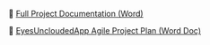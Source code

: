 📄 [Full Project Documentation (Word)](docs/project-docs/EyesUncloudedApp_Documentation.docx)



📄 [EyesUncloudedApp Agile Project Plan (Word Doc)](docs/project-docs/EyesUncloudedApp_ProjectPlan.docx)
